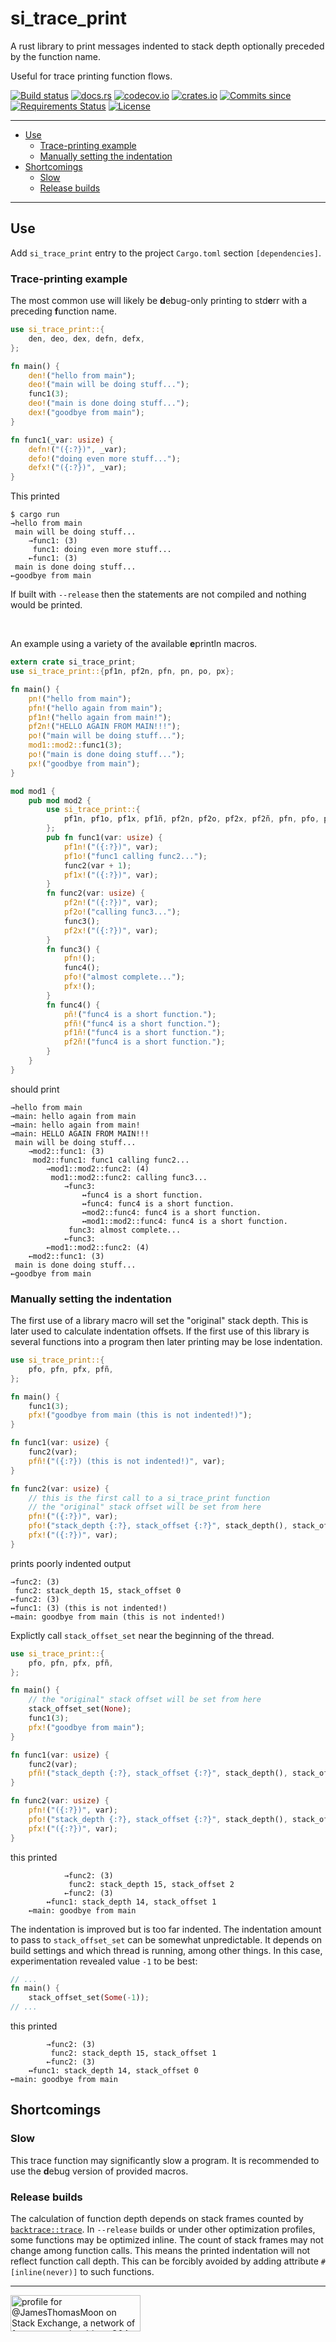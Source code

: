 # si_trace_print<!-- omit in TOC -->

A rust library to print messages indented to stack depth optionally preceded by the function name.

Useful for trace printing function flows.

[![Build status](https://img.shields.io/github/workflow/status/jtmoon79/si_trace_print/Rust?style=flat-square&logo=github)](https://github.com/jtmoon79/si_trace_print/actions?query=workflow%3Arust)
[![docs.rs](https://img.shields.io/docsrs/si_trace_print/latest?badge.svg&style=flat-square&logo=docsdotrs)](https://docs.rs/si_trace_print/latest/s4lib/)
[![codecov.io](https://img.shields.io/codecov/c/github/jtmoon79/si_trace_print/branch?main&token=Q2OXTL7U02&style=flat-square&logo=codecov)](https://codecov.io/gh/jtmoon79/super-si_trace_print)
[![crates.io](https://img.shields.io/crates/v/si_trace_print.svg?style=flat-square&logo=rust)](https://crates.io/crates/si_trace_print)
[![Commits since](https://img.shields.io/github/commits-since/jtmoon79/si_trace_print/latest.svg)](https://img.shields.io/github/commits-since/jtmoon79/si_trace_print/latest.svg?style=flat-square)
[![Requirements Status](https://requires.io/github/jtmoon79/si_trace_print/requirements.svg?branch=main)](https://requires.io/github/jtmoon79/si_trace_print/requirements/?branch=main)
[![License](https://img.shields.io/crates/l/si_trace_print?style=flat-square)](LICENSE)

---

<!-- TOC generated by Markdown All In One -->
- [Use](#use)
  - [Trace-printing example](#trace-printing-example)
  - [Manually setting the indentation](#manually-setting-the-indentation)
- [Shortcomings](#shortcomings)
  - [Slow](#slow)
  - [Release builds](#release-builds)

---

## Use

Add `si_trace_print` entry to the project `Cargo.toml` section `[dependencies]`.

### Trace-printing example

The most common use will likely be **d**ebug-only printing to std**e**rr with
a preceding **f**unction name.

```rust
use si_trace_print::{
    den, deo, dex, defn, defx,
};

fn main() {
    den!("hello from main");
    deo!("main will be doing stuff...");
    func1(3);
    deo!("main is done doing stuff...");
    dex!("goodbye from main");
}

fn func1(_var: usize) {
    defn!("({:?})", _var);
    defo!("doing even more stuff...");
    defx!("({:?})", _var);
}
```

This printed

```text
$ cargo run
→hello from main
 main will be doing stuff...
    →func1: (3)
     func1: doing even more stuff...
    ←func1: (3)
 main is done doing stuff...
←goodbye from main
```

If built with `--release` then the statements are not compiled and nothing would
be printed.

<br/>

An example using a variety of the available **e**println macros.

```rust
extern crate si_trace_print;
use si_trace_print::{pf1n, pf2n, pfn, pn, po, px};

fn main() {
    pn!("hello from main");
    pfn!("hello again from main");
    pf1n!("hello again from main!");
    pf2n!("HELLO AGAIN FROM MAIN!!!");
    po!("main will be doing stuff...");
    mod1::mod2::func1(3);
    po!("main is done doing stuff...");
    px!("goodbye from main");
}

mod mod1 {
    pub mod mod2 {
        use si_trace_print::{
            pf1n, pf1o, pf1x, pf1ñ, pf2n, pf2o, pf2x, pf2ñ, pfn, pfo, pfx, pfñ, pñ,
        };
        pub fn func1(var: usize) {
            pf1n!("({:?})", var);
            pf1o!("func1 calling func2...");
            func2(var + 1);
            pf1x!("({:?})", var);
        }
        fn func2(var: usize) {
            pf2n!("({:?})", var);
            pf2o!("calling func3...");
            func3();
            pf2x!("({:?})", var);
        }
        fn func3() {
            pfn!();
            func4();
            pfo!("almost complete...");
            pfx!();
        }
        fn func4() {
            pñ!("func4 is a short function.");
            pfñ!("func4 is a short function.");
            pf1ñ!("func4 is a short function.");
            pf2ñ!("func4 is a short function.");
        }
    }
}
```

should print

```text
→hello from main
→main: hello again from main
→main: hello again from main!
→main: HELLO AGAIN FROM MAIN!!!
 main will be doing stuff...
    →mod2::func1: (3)
     mod2::func1: func1 calling func2...
        →mod1::mod2::func2: (4)
         mod1::mod2::func2: calling func3...
            →func3:
                ↔func4 is a short function.
                ↔func4: func4 is a short function.
                ↔mod2::func4: func4 is a short function.
                ↔mod1::mod2::func4: func4 is a short function.
             func3: almost complete...
            ←func3:
        ←mod1::mod2::func2: (4)
    ←mod2::func1: (3)
 main is done doing stuff...
←goodbye from main
```

### Manually setting the indentation

The first use of a library macro will set the "original" stack depth.
This is later used to calculate indentation offsets.
If the first use of this library is several functions into a program then
later printing may be lose indentation.

```rust
use si_trace_print::{
    pfo, pfn, pfx, pfñ,
};

fn main() {
    func1(3);
    pfx!("goodbye from main (this is not indented!)");
}

fn func1(var: usize) {
    func2(var);
    pfñ!("({:?}) (this is not indented!)", var);
}

fn func2(var: usize) {
    // this is the first call to a si_trace_print function
    // the "original" stack offset will be set from here
    pfn!("({:?})", var);
    pfo!("stack_depth {:?}, stack_offset {:?}", stack_depth(), stack_offset());
    pfx!("({:?})", var);
}
```

prints poorly indented output

```text
→func2: (3)
 func2: stack_depth 15, stack_offset 0
←func2: (3)
↔func1: (3) (this is not indented!)
←main: goodbye from main (this is not indented!)
```

Explictly call `stack_offset_set` near the beginning of the thread.

```rust
use si_trace_print::{
    pfo, pfn, pfx, pfñ,
};

fn main() {
    // the "original" stack offset will be set from here
    stack_offset_set(None);
    func1(3);
    pfx!("goodbye from main");
}

fn func1(var: usize) {
    func2(var);
    pfñ!("stack_depth {:?}, stack_offset {:?}", stack_depth(), stack_offset());
}

fn func2(var: usize) {
    pfn!("({:?})", var);
    pfo!("stack_depth {:?}, stack_offset {:?}", stack_depth(), stack_offset());
    pfx!("({:?})", var);
}
```

this printed

```text
            →func2: (3)
             func2: stack_depth 15, stack_offset 2
            ←func2: (3)
        ↔func1: stack_depth 14, stack_offset 1
    ←main: goodbye from main
```

The indentation is improved but is too far indented.
The indentation amount to pass to `stack_offset_set` can be somewhat unpredictable.
It depends on build settings and which thread is running, among other things.
In this case, experimentation revealed value `-1` to be best:

```rust
// ...
fn main() {
    stack_offset_set(Some(-1));
// ...
```

this printed

```text
        →func2: (3)
         func2: stack_depth 15, stack_offset 1
        ←func2: (3)
    ↔func1: stack_depth 14, stack_offset 0
←main: goodbye from main
```

## Shortcomings

### Slow

This trace function may significantly slow a program. It is recommended to
use the **d**ebug version of provided macros.

### Release builds

The calculation of function depth depends on stack frames counted by
[`backtrace::trace`]. In `--release` builds or under other optimization profiles, some functions may be optimized inline.
The count of stack frames may not change among function calls.
This means the printed indentation will not reflect function call depth.
This can be forcibly avoided by adding attribute `#[inline(never)]` to such
functions.

<!-- links -->

[`backtrace::trace`]: https://docs.rs/backtrace/0.3.66/backtrace/fn.trace.html

---

<a href="https://stackexchange.com/users/216253/"><img src="https://stackexchange.com/users/flair/216253.png" width="208" height="58" alt="profile for @JamesThomasMoon on Stack Exchange, a network of free, community-driven Q&amp;A sites" title="profile for @JamesThomasMoon on Stack Exchange, a network of free, community-driven Q&amp;A sites" /></a>
